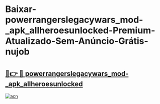 # Baixar-powerrangerslegacywars_mod-_apk_allheroesunlocked-Premium-Atualizado-Sem-Anúncio-Grátis-nujob

# <h2><a href="https://c8voox.esa.edu.pl?src=powerrangerslegacywars_mod-_apk_allheroesunlocked&ref=nujob">🔗👉 🔴 powerrangerslegacywars_mod-_apk_allheroesunlocked</a></h2>

[![acn](https://github.com/user-attachments/assets/0f9c940e-d8b0-45ae-aac7-cd30a18b3e1c)](https://c8voox.esa.edu.pl?src=powerrangerslegacywars_mod-_apk_allheroesunlocked&ref=nujob)

